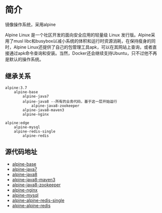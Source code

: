 # 简介

镜像操作系统，采用alpine

Alpine Linux 是一个社区开发的面向安全应用的轻量级 Linux 发行版。Alpine采用了musl libc和busybox以减小系统的体积和运行时资源消耗，在保持瘦身的同时，Alpine Linux还提供了自己的包管理工具apk，可以在其网站上查询，或者直接通过apk命令查询和安装。当然，Docker还会继续支持Ubuntu，只不过他不再是默认的操作系统。


## 继承关系
```
alpine:3.7
    alpine-base
        alpine-java7
        alpine-java8 --所有的业务代码，基于这一层开始运行
            alpine-java8-zookeeper
        alpine-java8-maven3 
        alpine-nginx

alpine:edge
    alpine-mysql
    alpine-redis-single
        alpine-redis
```

## 源代码地址
- [alpine-base](https://github.com/zw23534572/alpine-base)
- [alpine-java7](https://github.com/zw23534572/alpine-java7)
- [alpine-java8](https://github.com/zw23534572/alpine-java8)
- [alpine-java8-maven3](https://github.com/zw23534572/alpine-java8-maven3)
- [alpine-java8-zookeeper](https://github.com/zw23534572/alpine-java8-zookeeper)
- [alpine-nginx](https://github.com/zw23534572/alpine-nginx)
- [alpine-mysql](https://github.com/zw23534572/alpine-mysql)
- [alpine-alpine-redis-single](https://github.com/zw23534572/alpine-redis-single)
- [alpine-alpine-redis](https://github.com/zw23534572/alpine-redis)